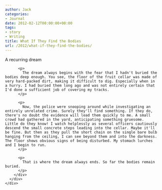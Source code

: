 ```yaml
---
author: Jack
categories:
- Journal
date: 2012-02-12T00:00:00+00:00
tags:
- story
- Writing
title: What If They Find the Bodies
url: /2012/what-if-they-find-the-bodies/
---
```


<div>
  <div>
    <div>
      <div>
        <div>
          <p>
            A recurring dream
          </p>
          
          <p>
            The dream always begins with the fear that I hadn't buried the bodies deep enough. You see, the floor of the fruit cellar was made of very hard-packed dirt, making it difficult to dig. Especially when in a hurry. I had buried them long ago and was not entirely certain that I'd done a sufficient job of covering my tracks.
          </p>
          
          <p>
            Now, the police were snooping around while investigating an entirely unrelated crime. Surely they'll find something. If they do, there's no doubt the evidence will lead them quickly to me. A small crowd had gathered in the yard, anticipating something gruesome. Little do they know! I watch helplessly as several officers cautiously descend the small concrete steps leading into the cellar. Maybe it'll be fine. But then as they pull the short chain on the single bare bulb hanging from the ceiling, I can see beyond them and into the darkness. The floor shows obvious signs of being disturbed. My stomach lurches and I begin to run.
          </p>
          
          <p>
            That is where the dream always ends. So far the bodies remain buried.
          </p>
        </div>
      </div>
    </div>
  </div>
</div>